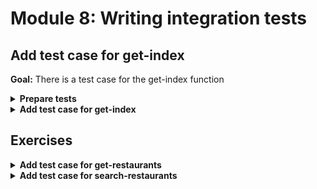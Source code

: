# Module 8: Writing integration tests

## Add test case for get-index

**Goal:** There is a test case for the get-index function

<details>
<summary><b>Prepare tests</b></summary><p>

1. Add a `tests` folder to the project root

2. Add a `test_cases` folder under `tests`

3. Add a `steps` folder under `tests`

4. Install `chai` as a dev dependency

`npm install --save-dev chai`

5. Install `mocha` as a dev dependency

`npm install --save-dev mocha`

6. Install `cheerio` as a dev dependency

`npm install --save-dev cheerio`

7. Install `awscred` as a dependency

`npm install --save awscred`

8. Install `lodash` as a dependency

`npm install --save lodash`

</p></details>

<details>
<summary><b>Add test case for get-index</b></summary><p>

1. Add `get_index.js` file under `test_cases`

2. Modify `get_index.js` to the following

```javascript
const { expect } = require('chai')
const cheerio = require('cheerio')

describe(`When we invoke the GET / endpoint`, () => {
  it(`Should return the index page with 8 restaurants`, async () => {
    const res = await when.we_invoke_get_index()

    expect(res.statusCode).to.equal(200)
    expect(res.headers['Content-Type']).to.equal('text/html; charset=UTF-8')
    expect(res.body).to.not.be.null

    const $ = cheerio.load(res.body)
    const restaurants = $('.restaurant', '#restaurantsUl')
    expect(restaurants.length).to.equal(8)
  })
})
```

3. Add `when.js` file under `steps`

4. Modify `when.js` to the following

```javascript
const APP_ROOT = '../../'
const _ = require('lodash')

const viaHandler = async (event, functionName) => {
  const handler = require(`${APP_ROOT}/functions/${functionName}`).handler

  const context = {}
  const response = await handler(event, context)
  let contentType = _.get(response, 'headers.Content-Type', 'application/json');
  if (response.body && contentType === 'application/json') {
    response.body = JSON.parse(response.body);
  }
  return response
}

const we_invoke_get_index = () => viaHandler({}, 'get-index')

module.exports = {
  we_invoke_get_index
}
```

5. Modify `test_cases/get-index.js` to require the `when` module

```javascript
const { expect } = require('chai')
const cheerio = require('cheerio')
const when = require('../steps/when')

describe(`When we invoke the GET / endpoint`, () => {
```

6. Modify the `package.json` and add a `test` script

```json
"scripts": {
  "sls": "serverless",
  "test": "./node_modules/.bin/mocha tests/test_cases --reporter spec"
}
```

7. Run the integration test

`npm run test`

and see that the test fails with the error 

```
When we invoke the GET / endpoint
loading index.html...
loaded
(node:51636) UnhandledPromiseRejectionWarning: TypeError: Parameter "url" must be a string, not undefined
```

The `get-index` function needs a number of environment variables.

8. Add `init.js` under `steps` folder

9. Modify `init.js` to the following (using the deployed API Gateway url for the `restaurants_api` environment variable, and use the DynamoDB table you created)

```javascript
const { promisify } = require('util')
const awscred = require('awscred')

let initialized = false

const init = async () => {
  if (initialized) {
    return
  }

  process.env.restaurants_api      = "https://xxx.execute-api.us-east-1.amazonaws.com/dev/restaurants"
  process.env.restaurants_table    = "restaurants-yancui"
  process.env.AWS_REGION           = "us-east-1"
  process.env.cognito_user_pool_id = "test_cognito_user_pool_id"
  process.env.cognito_client_id    = "test_cognito_client_id"
  
  const { credentials } = await promisify(awscred.load)()
  
  process.env.AWS_ACCESS_KEY_ID     = credentials.accessKeyId
  process.env.AWS_SECRET_ACCESS_KEY = credentials.secretAccessKey

  console.log('AWS credential loaded')

  initialized = true
}

module.exports = {
  init
}
```

10. Modify `test_cases/get-index.js` to require the `init` module

```javascript
const { expect } = require('chai')
const cheerio = require('cheerio')
const when = require('../steps/when')
const { init } = require('../steps/init')

describe(`When we invoke the GET / endpoint`, () => {
```

11. Modify `test_cases/get-index.js` to add a `before` case

```javascript
describe(`When we invoke the GET / endpoint`, () => {
  before(async () => await init())

  it(`Should return the index page with 8 restaurants`, async () => {
```

12. Run the integration test

`npm run test`

and see that the test fails with the error 

```
When we invoke the GET / endpoint
AWS credential loaded
loading index.html...
loaded
(node:51753) UnhandledPromiseRejectionWarning: Error: "value" required in setHeader("X-Amz-Security-Token", value)
```

13. Modify `functions/get-index.js` to only set the `X-Amz-Security-Token` header if it's applicable

```javascript
const getRestaurants = async () => {
  const url = URL.parse(restaurantsApiRoot)
  const opts = {
    host: url.hostname, 
    path: url.pathname
  }

  aws4.sign(opts)

  const httpReq = http
    .get(restaurantsApiRoot)
    .set('Host', opts.headers['Host'])
    .set('X-Amz-Date', opts.headers['X-Amz-Date'])
    .set('Authorization', opts.headers['Authorization'])
    
  if (opts.headers['X-Amz-Security-Token']) {
    httpReq.set('X-Amz-Security-Token', opts.headers['X-Amz-Security-Token'])
  }

  return (await httpReq).body
}
```

14. Run the integration test

`npm run test`

and see that the test passes

```
  When we invoke the GET / endpoint
AWS credential loaded
loading index.html...
loaded
    ✓ Should return the index page with 8 restaurants (449ms)


  1 passing (467ms)
```

</p></details>

## Exercises

<details>
<summary><b>Add test case for get-restaurants</b></summary><p>

1. Add `get-restaurants.js` under `test_cases`

2. Modify `get-restaurants.js` to the following

```javascript
const { expect } = require('chai')
const { init } = require('../steps/init')
const when = require('../steps/when')

describe(`When we invoke the GET /restaurants endpoint`, () => {
  before(async () => await init())

  it(`Should return an array of 8 restaurants`, async () => {
    let res = await when.we_invoke_get_restaurants()

    expect(res.statusCode).to.equal(200)
    expect(res.body).to.have.lengthOf(8)

    for (let restaurant of res.body) {
      expect(restaurant).to.have.property('name')
      expect(restaurant).to.have.property('image')
    }
  })
})
```

3. Modify `when.js` to add a `we_invoke_get_restaurants` function

```javascript
const we_invoke_get_restaurants = () => viaHandler({}, 'get-restaurants')

module.exports = {
  we_invoke_get_index,
  we_invoke_get_restaurants
}
```

4. Run the integration test

`npm run test`

and see that the tests pass

```
  When we invoke the GET / endpoint
AWS credential loaded
loading index.html...
loaded
    ✓ Should return the index page with 8 restaurants (371ms)

  When we invoke the GET /restaurants endpoint
    ✓ Should return an array of 8 restaurants (451ms)


  2 passing (839ms)
```

</p></details>

<details>
<summary><b>Add test case for search-restaurants</b></summary><p>

1. Add `search-restaurants.js` under `test_cases`

2. Modify `search-restaurants.js` to the following

```javascript
const { expect } = require('chai')
const { init } = require('../steps/init')
const when = require('../steps/when')

describe(`When we invoke the POST /restaurants/search endpoint with theme 'cartoon'`, () => {
  before(async () => await init())

  it(`Should return an array of 4 restaurants`, async () => {
    let res = await when.we_invoke_search_restaurants('cartoon')

    expect(res.statusCode).to.equal(200)
    expect(res.body).to.have.lengthOf(4)

    for (let restaurant of res.body) {
      expect(restaurant).to.have.property('name')
      expect(restaurant).to.have.property('image')
    }
  })
})
```

3. Modify `when.js` to add a `we_invoke_search_restaurants` function

```javascript
const we_invoke_search_restaurants = theme => {
  let event = { 
    body: JSON.stringify({ theme })
  }
  return viaHandler(event, 'search-restaurants')
}

module.exports = {
  we_invoke_get_index,
  we_invoke_get_restaurants,
  we_invoke_search_restaurants
}
```

4. Run the integration test

`npm run test`

and see that the tests pass

```
  When we invoke the GET / endpoint
AWS credential loaded
loading index.html...
loaded
    ✓ Should return the index page with 8 restaurants (435ms)

  When we invoke the GET /restaurants endpoint
    ✓ Should return an array of 8 restaurants (440ms)

  When we invoke the POST /restaurants/search endpoint with theme 'cartoon'
    ✓ Should return an array of 4 restaurants (249ms)


  3 passing (1s)
```

</p></details>